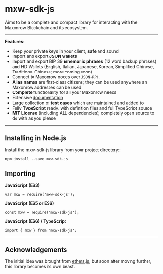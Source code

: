 mxw-sdk-js
==========

Aims to be a complete and compact library for interacting with the Maxonrow Blockchain and its ecosystem.

-----

**Features:**

- Keep your private keys in your client, **safe** and sound
- Import and export **JSON wallets**
- Import and export BIP 39 **mnemonic phrases** (12 word backup phrases) and HD Wallets (English, Italian, Japanese, Korean, Simplified Chinese, Traditional Chinese; more coming soon)
- Connect to Maxonrow nodes over `JSON-RPC`.
- **Alias names** are first-class citizens; they can be used anywhere an Maxonrow addresses can be used
- **Complete** functionality for all your Maxonrow needs
- Extensive [documentation](https://docs.maxonrow.com/mxw-sdk-js)
- Large collection of **test cases** which are maintained and added to
- Fully **TypeScript** ready, with definition files and full TypeScript source
- **MIT License** (including ALL dependencies); completely open source to do with as you please

-----

Installing in Node.js
---------------------

Install the mxw-sdk-js library from your project directory::

    npm install --save mxw-sdk-js

Importing
---------

**JavaScript (ES3)**

    var mxw = require('mxw-sdk-js');

**JavaScript (ES5 or ES6)**

    const mxw = require('mxw-sdk-js');

**JavaScript (ES6) / TypeScript**

    import { mxw } from 'mxw-sdk-js';

-----

Acknowledgements
----------------

The initial idea was brought from [ethers.js](https://github.com/ethers-io/ethers.js), but soon after moving further, this library becomes its own beast.
